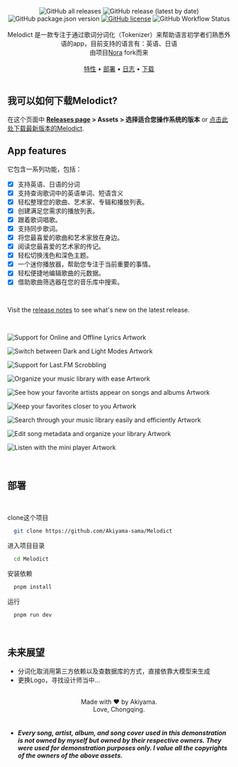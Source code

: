 

 <div align="center">
  <img alt="GitHub all releases" src="https://img.shields.io/github/downloads/Akiyama-sama/Melodict/total?label=all%20time%20downloads&style=for-the-badge">
  <img alt="GitHub release (latest by date)" src="https://img.shields.io/github/downloads/Akiyama-sama/Melodict/v4.0.0-alpha/total?style=for-the-badge">
  <img alt="GitHub package.json version" src="https://img.shields.io/github/package-json/v/Akiyama-sama/Melodict?color=blue&label=latest%20version&style=for-the-badge">
  <a href="https://github.com/Sandakan/Nora/blob/master/LICENSE"><img alt="GitHub license" src="https://img.shields.io/github/license/Akiyama-sama/Melodict?style=for-the-badge"></a>

  <img alt="GitHub Workflow Status" src="https://img.shields.io/github/actions/workflow/status/Akiyama-sama/Melodict/build.yml?branch=master&style=for-the-badge">
  <br/>

 </div>

 <br/>

<div align="center">
Melodict 是一款专注于通过歌词分词化（Tokenizer）来帮助语言初学者们熟悉外语的app，目前支持的语言有：英语、日语
<br>
由项目<a href="https://github.com/Sandakan/Nora">Nora</a> fork而来
</div>

<br/>

<div align="center">
  <a href="#app-features">特性</a> &bull;
  <a href="#部署">部署</a> &bull;
  <a href="/changelog.md">日志</a> &bull;
  <a href="https://github.com/Akiyama-sama/Melodict/releases">下载</a>
</div>

<br/>


## 我可以如何下载Melodict?

在这个页面中 **[Releases page](https://github.com/Akiyama-sama/Melodict/releases) > Assets > 选择适合您操作系统的版本** or [点击此处下载最新版本的Melodict](https://github.com/Akiyama-sama/Melodict/releases/latest).

## App features

它包含一系列功能，包括：

- [x] 支持英语、日语的分词
- [x] 支持查询歌词中的英语单词、短语含义
- [x] 轻松整理您的歌曲、艺术家、专辑和播放列表。
- [x] 创建满足您需求的播放列表。
- [x] 跟着歌词唱歌。
- [x] 支持同步歌词。
- [x] 将您最喜爱的歌曲和艺术家放在身边。
- [x] 阅读您最喜爱的艺术家的传记。
- [x] 轻松切换浅色和深色主题。
- [x] 一个迷你播放器，帮助您专注于当前重要的事情。
- [x] 轻松便捷地编辑歌曲的元数据。
- [x] 借助歌曲筛选器在您的音乐库中搜索。

<br>


Visit the [release notes](/changelog.md) to see what's new on the latest release.</p>

<br>

![Support for Online and Offline Lyrics Artwork](/resources/other/artwork%201.webp)

![Switch between Dark and Light Modes Artwork](/resources/other/artwork%202.webp)

![Support for Last.FM Scrobbling](/resources/other/artwork%209.webp)

![Organize your music library with ease Artwork](/resources/other/artwork%203.webp)

![See how your favorite artists appear on songs and albums Artwork](/resources/other/artwork%204.webp)

![Keep your favorites closer to you Artwork](/resources/other/artwork%205.webp)

![Search through your music library easily and efficiently Artwork](/resources/other/artwork%206.webp)

![Edit song metadata and organize your library Artwork](/resources/other/artwork%207.webp)

![Listen with the mini player Artwork](/resources/other/artwork%208.webp)

<br/>


## 部署

<br/>

clone这个项目

```bash
  git clone https://github.com/Akiyama-sama/Melodict
```

进入项目目录

```bash
  cd Melodict
```

安装依赖

```bash
  pnpm install
```

运行

```bash
  pnpm run dev
```

<!-- <br>

This project is built using [Electron React Boilerplate](https://github.com/electron-react-boilerplate/electron-react-boilerplate). -->

<br>

## 未来展望

- 分词化取消用第三方依赖以及查数据库的方式，直接依靠大模型来生成
- 更换Logo，寻找设计师当中...

<br>

 <center>
     Made with <span class="heart">&#10084;</span> by Akiyama.
    <br>
    Love, Chongqing.
 </center>

<br>

- ##### Every song, artist, album, and song cover used in this demonstration is not owned by myself but owned by their respective owners. They were used for demonstration purposes only. I value all the copyrights of the owners of the above assets.
